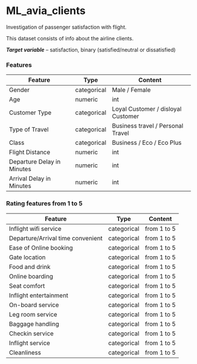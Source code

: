 # ML_avia_clients
Investigation of passenger satisfaction with flight.

This dataset consists of info about the airline clients.

***Target variable*** – satisfaction, binary (satisfied/neutral or dissatisfied)

### Features
| Feature  | Type |Content|
| ------------- | ------------- | ------------- |
|Gender| categorical|Male / Female |
|Age| numeric |int|
|Customer Type|categorical| Loyal Customer / disloyal Customer|
|Type of Travel|categorical| Business travel / Personal Travel|
|Class |categorical|Business / Eco / Eco Plus|
|Flight Distance|numeric|int|
|Departure Delay in Minutes|numeric|int|
|Arrival Delay in Minutes|numeric|int|

### Rating features from 1 to 5
| Feature  | Type |Content|
| ------------- | ------------- | ------------- |
|Inflight wifi service| categorical|from 1 to 5|
|Departure/Arrival time convenient|categorical|from 1 to 5|
|Ease of Online booking |categorical|from 1 to 5|
|Gate location|categorical|from 1 to 5|
|Food and drink|categorical|from 1 to 5|
|Online boarding|categorical|from 1 to 5|
|Seat comfort|categorical|from 1 to 5|
|Inflight entertainment|categorical|from 1 to 5|
|On-board service|categorical|from 1 to 5|
|Leg room service|categorical|from 1 to 5|
|Baggage handling|categorical|from 1 to 5|
|Checkin service|categorical|from 1 to 5|
|Inflight service|categorical|from 1 to 5|
|Cleanliness|categorical|from 1 to 5|
